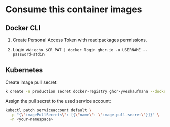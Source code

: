 # Consume this container images

## Docker CLI

1. Create Personal Access Token with read:packages permissions.

2. Login via: `echo $CR_PAT | docker login ghcr.io -u USERNAME --password-stdin`

## Kubernetes

Create image pull secret: 

```sh 
k create -n production secret docker-registry ghcr-yveskaufmann --docker-server ghcr.io --docker-username yveskaufmann --docker-password="$(pbpaste)"
```

Assign the pull secret to the used service account: 

```sh 
kubectl patch serviceaccount default \
  -p "{\"imagePullSecrets\": [{\"name\": \"image-pull-secret\"}]}" \
  -n <your-namespace>
```